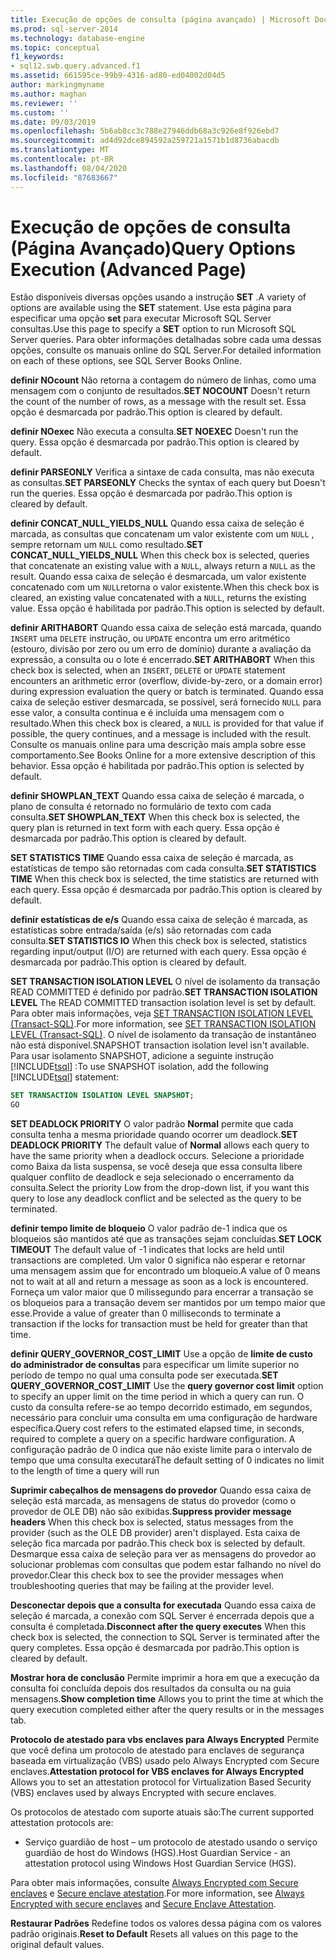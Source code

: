 ```yaml
---
title: Execução de opções de consulta (página avançado) | Microsoft Docs
ms.prod: sql-server-2014
ms.technology: database-engine
ms.topic: conceptual
f1_keywords:
- sql12.swb.query.advanced.f1
ms.assetid: 661595ce-99b9-4316-ad80-ed04002d04d5
author: markingmyname
ms.author: maghan
ms.reviewer: ''
ms.custom: ''
ms.date: 09/03/2019
ms.openlocfilehash: 5b6ab8cc3c788e27946ddb68a3c926e8f926ebd7
ms.sourcegitcommit: ad4d92dce894592a259721a1571b1d8736abacdb
ms.translationtype: MT
ms.contentlocale: pt-BR
ms.lasthandoff: 08/04/2020
ms.locfileid: "87683667"
---
```

# <a name="query-options-execution-advanced-page"></a><span data-ttu-id="72df1-102">Execução de opções de consulta (Página Avançado)</span><span class="sxs-lookup"><span data-stu-id="72df1-102">Query Options Execution (Advanced Page)</span></span>

  <span data-ttu-id="72df1-103">Estão disponíveis diversas opções usando a instrução **SET** .</span><span class="sxs-lookup"><span data-stu-id="72df1-103">A variety of options are available using the **SET** statement.</span></span> <span data-ttu-id="72df1-104">Use esta página para especificar uma opção **set** para executar Microsoft SQL Server consultas.</span><span class="sxs-lookup"><span data-stu-id="72df1-104">Use this page to specify a **SET** option to run Microsoft SQL Server queries.</span></span> <span data-ttu-id="72df1-105">Para obter informações detalhadas sobre cada uma dessas opções, consulte os manuais online do SQL Server.</span><span class="sxs-lookup"><span data-stu-id="72df1-105">For detailed information on each of these options, see SQL Server Books Online.</span></span>
  
<span data-ttu-id="72df1-106">**definir NOcount** Não retorna a contagem do número de linhas, como uma mensagem com o conjunto de resultados.</span><span class="sxs-lookup"><span data-stu-id="72df1-106">**SET NOCOUNT** Doesn't return the count of the number of rows, as a message with the result set.</span></span> <span data-ttu-id="72df1-107">Essa opção é desmarcada por padrão.</span><span class="sxs-lookup"><span data-stu-id="72df1-107">This option is cleared by default.</span></span>

<span data-ttu-id="72df1-108">**definir NOexec** Não executa a consulta.</span><span class="sxs-lookup"><span data-stu-id="72df1-108">**SET NOEXEC** Doesn't run the query.</span></span> <span data-ttu-id="72df1-109">Essa opção é desmarcada por padrão.</span><span class="sxs-lookup"><span data-stu-id="72df1-109">This option is cleared by default.</span></span>

<span data-ttu-id="72df1-110">**definir PARSEONLY** Verifica a sintaxe de cada consulta, mas não executa as consultas.</span><span class="sxs-lookup"><span data-stu-id="72df1-110">**SET PARSEONLY** Checks the syntax of each query but Doesn't run the queries.</span></span> <span data-ttu-id="72df1-111">Essa opção é desmarcada por padrão.</span><span class="sxs-lookup"><span data-stu-id="72df1-111">This option is cleared by default.</span></span>  

<span data-ttu-id="72df1-112">**definir CONCAT_NULL_YIELDS_NULL** Quando essa caixa de seleção é marcada, as consultas que concatenam um valor existente com um `NULL` , sempre retornam um `NULL` como resultado.</span><span class="sxs-lookup"><span data-stu-id="72df1-112">**SET CONCAT_NULL_YIELDS_NULL** When this check box is selected, queries that concatenate an existing value with a `NULL`, always return a `NULL` as the result.</span></span> <span data-ttu-id="72df1-113">Quando essa caixa de seleção é desmarcada, um valor existente concatenado com um `NULL`retorna o valor existente.</span><span class="sxs-lookup"><span data-stu-id="72df1-113">When this check box is cleared, an existing value concatenated with a `NULL`, returns the existing value.</span></span> <span data-ttu-id="72df1-114">Essa opção é habilitada por padrão.</span><span class="sxs-lookup"><span data-stu-id="72df1-114">This option is selected by default.</span></span>

<span data-ttu-id="72df1-115">**definir ARITHABORT** Quando essa caixa de seleção está marcada, quando `INSERT` uma `DELETE` instrução, ou `UPDATE` encontra um erro aritmético (estouro, divisão por zero ou um erro de domínio) durante a avaliação da expressão, a consulta ou o lote é encerrado.</span><span class="sxs-lookup"><span data-stu-id="72df1-115">**SET ARITHABORT** When this check box is selected, when an `INSERT`, `DELETE` or `UPDATE` statement encounters an arithmetic error (overflow, divide-by-zero, or a domain error) during expression evaluation the query or batch is terminated.</span></span> <span data-ttu-id="72df1-116">Quando essa caixa de seleção estiver desmarcada, se possível, será fornecido `NULL` para esse valor, a consulta continua e é incluída uma mensagem com o resultado.</span><span class="sxs-lookup"><span data-stu-id="72df1-116">When this check box is cleared, a `NULL` is provided for that value if possible, the query continues, and a message is included with the result.</span></span> <span data-ttu-id="72df1-117">Consulte os manuais online para uma descrição mais ampla sobre esse comportamento.</span><span class="sxs-lookup"><span data-stu-id="72df1-117">See Books Online for a more extensive description of this behavior.</span></span> <span data-ttu-id="72df1-118">Essa opção é habilitada por padrão.</span><span class="sxs-lookup"><span data-stu-id="72df1-118">This option is selected by default.</span></span>
  
<span data-ttu-id="72df1-119">**definir SHOWPLAN_TEXT** Quando essa caixa de seleção é marcada, o plano de consulta é retornado no formulário de texto com cada consulta.</span><span class="sxs-lookup"><span data-stu-id="72df1-119">**SET SHOWPLAN_TEXT** When this check box is selected, the query plan is returned in text form with each query.</span></span> <span data-ttu-id="72df1-120">Essa opção é desmarcada por padrão.</span><span class="sxs-lookup"><span data-stu-id="72df1-120">This option is cleared by default.</span></span>
  
<span data-ttu-id="72df1-121">**SET STATISTICS TIME** Quando essa caixa de seleção é marcada, as estatísticas de tempo são retornadas com cada consulta.</span><span class="sxs-lookup"><span data-stu-id="72df1-121">**SET STATISTICS TIME** When this check box is selected, the time statistics are returned with each query.</span></span> <span data-ttu-id="72df1-122">Essa opção é desmarcada por padrão.</span><span class="sxs-lookup"><span data-stu-id="72df1-122">This option is cleared by default.</span></span>
  
<span data-ttu-id="72df1-123">**definir estatísticas de e/s** Quando essa caixa de seleção é marcada, as estatísticas sobre entrada/saída (e/s) são retornadas com cada consulta.</span><span class="sxs-lookup"><span data-stu-id="72df1-123">**SET STATISTICS IO** When this check box is selected, statistics regarding input/output (I/O) are returned with each query.</span></span> <span data-ttu-id="72df1-124">Essa opção é desmarcada por padrão.</span><span class="sxs-lookup"><span data-stu-id="72df1-124">This option is cleared by default.</span></span>
  
<span data-ttu-id="72df1-125">**SET TRANSACTION ISOLATION LEVEL** O nível de isolamento da transação READ COMMITTED é definido por padrão.</span><span class="sxs-lookup"><span data-stu-id="72df1-125">**SET TRANSACTION ISOLATION LEVEL** The READ COMMITTED transaction isolation level is set by default.</span></span> <span data-ttu-id="72df1-126">Para obter mais informações, veja [SET TRANSACTION ISOLATION LEVEL &#40;Transact-SQL&#41;](/sql/t-sql/statements/set-transaction-isolation-level-transact-sql).</span><span class="sxs-lookup"><span data-stu-id="72df1-126">For more information, see [SET TRANSACTION ISOLATION LEVEL &#40;Transact-SQL&#41;](/sql/t-sql/statements/set-transaction-isolation-level-transact-sql).</span></span> <span data-ttu-id="72df1-127">O nível de isolamento da transação de instantâneo não está disponível.</span><span class="sxs-lookup"><span data-stu-id="72df1-127">SNAPSHOT transaction isolation level isn't available.</span></span> <span data-ttu-id="72df1-128">Para usar isolamento SNAPSHOT, adicione a seguinte instrução [!INCLUDE[tsql](../includes/tsql-md.md)] :</span><span class="sxs-lookup"><span data-stu-id="72df1-128">To use SNAPSHOT isolation, add the following [!INCLUDE[tsql](../includes/tsql-md.md)] statement:</span></span>
  
  ```sql
  SET TRANSACTION ISOLATION LEVEL SNAPSHOT;
  GO
  ```

<span data-ttu-id="72df1-129">**SET DEADLOCK PRIORITY** O valor padrão **Normal** permite que cada consulta tenha a mesma prioridade quando ocorrer um deadlock.</span><span class="sxs-lookup"><span data-stu-id="72df1-129">**SET DEADLOCK PRIORITY** The default value of **Normal** allows each query to have the same priority when a deadlock occurs.</span></span> <span data-ttu-id="72df1-130">Selecione a prioridade como Baixa da lista suspensa, se você deseja que essa consulta libere qualquer conflito de deadlock e seja selecionado o encerramento da consulta.</span><span class="sxs-lookup"><span data-stu-id="72df1-130">Select the priority Low from the drop-down list, if you want this query to lose any deadlock conflict and be selected as the query to be terminated.</span></span>

<span data-ttu-id="72df1-131">**definir tempo limite de bloqueio** O valor padrão de-1 indica que os bloqueios são mantidos até que as transações sejam concluídas.</span><span class="sxs-lookup"><span data-stu-id="72df1-131">**SET LOCK TIMEOUT** The default value of -1 indicates that locks are held until transactions are completed.</span></span> <span data-ttu-id="72df1-132">Um valor 0 significa não esperar e retornar uma mensagem assim que for encontrado um bloqueio.</span><span class="sxs-lookup"><span data-stu-id="72df1-132">A value of 0 means not to wait at all and return a message as soon as a lock is encountered.</span></span> <span data-ttu-id="72df1-133">Forneça um valor maior que 0 milissegundo para encerrar a transação se os bloqueios para a transação devem ser mantidos por um tempo maior que esse.</span><span class="sxs-lookup"><span data-stu-id="72df1-133">Provide a value of greater than 0 milliseconds to terminate a transaction if the locks for transaction must be held for greater than that time.</span></span>

<span data-ttu-id="72df1-134">**definir QUERY_GOVERNOR_COST_LIMIT** Use a opção de **limite de custo do administrador de consultas** para especificar um limite superior no período de tempo no qual uma consulta pode ser executada.</span><span class="sxs-lookup"><span data-stu-id="72df1-134">**SET QUERY_GOVERNOR_COST_LIMIT** Use the **query governor cost limit** option to specify an upper limit on the time period in which a query can run.</span></span> <span data-ttu-id="72df1-135">O custo da consulta refere-se ao tempo decorrido estimado, em segundos, necessário para concluir uma consulta em uma configuração de hardware específica.</span><span class="sxs-lookup"><span data-stu-id="72df1-135">Query cost refers to the estimated elapsed time, in seconds, required to complete a query on a specific hardware configuration.</span></span> <span data-ttu-id="72df1-136">A configuração padrão de 0 indica que não existe limite para o intervalo de tempo que uma consulta executará</span><span class="sxs-lookup"><span data-stu-id="72df1-136">The default setting of 0 indicates no limit to the length of time a query will run</span></span>

<span data-ttu-id="72df1-137">**Suprimir cabeçalhos de mensagens do provedor** Quando essa caixa de seleção está marcada, as mensagens de status do provedor (como o provedor de OLE DB) não são exibidas.</span><span class="sxs-lookup"><span data-stu-id="72df1-137">**Suppress provider message headers** When this check box is selected, status messages from the provider (such as the OLE DB provider) aren't displayed.</span></span> <span data-ttu-id="72df1-138">Esta caixa de seleção fica marcada por padrão.</span><span class="sxs-lookup"><span data-stu-id="72df1-138">This check box is selected by default.</span></span> <span data-ttu-id="72df1-139">Desmarque essa caixa de seleção para ver as mensagens do provedor ao solucionar problemas com consultas que podem estar falhando no nível do provedor.</span><span class="sxs-lookup"><span data-stu-id="72df1-139">Clear this check box to see the provider messages when troubleshooting queries that may be failing at the provider level.</span></span>

<span data-ttu-id="72df1-140">**Desconectar depois que a consulta for executada** Quando essa caixa de seleção é marcada, a conexão com SQL Server é encerrada depois que a consulta é completada.</span><span class="sxs-lookup"><span data-stu-id="72df1-140">**Disconnect after the query executes** When this check box is selected, the connection to SQL Server is terminated after the query completes.</span></span> <span data-ttu-id="72df1-141">Essa opção é desmarcada por padrão.</span><span class="sxs-lookup"><span data-stu-id="72df1-141">This option is cleared by default.</span></span>

<span data-ttu-id="72df1-142">**Mostrar hora de conclusão** Permite imprimir a hora em que a execução da consulta foi concluída depois dos resultados da consulta ou na guia mensagens.</span><span class="sxs-lookup"><span data-stu-id="72df1-142">**Show completion time** Allows you to print the time at which the query execution completed either after the query results or in the messages tab.</span></span>

<span data-ttu-id="72df1-143">**Protocolo de atestado para vbs enclaves para Always Encrypted** Permite que você defina um protocolo de atestado para enclaves de segurança baseada em virtualização (VBS) usado pelo Always Encrypted com Secure enclaves.</span><span class="sxs-lookup"><span data-stu-id="72df1-143">**Attestation protocol for VBS enclaves for Always Encrypted** Allows you to set an attestation protocol for Virtualization Based Security (VBS) enclaves used by always Encrypted with secure enclaves.</span></span>

<span data-ttu-id="72df1-144">Os protocolos de atestado com suporte atuais são:</span><span class="sxs-lookup"><span data-stu-id="72df1-144">The current supported attestation protocols are:</span></span>

* <span data-ttu-id="72df1-145">Serviço guardião de host – um protocolo de atestado usando o serviço guardião de host do Windows (HGS).</span><span class="sxs-lookup"><span data-stu-id="72df1-145">Host Guardian Service - an attestation protocol using Windows Host Guardian Service (HGS).</span></span>

<span data-ttu-id="72df1-146">Para obter mais informações, consulte [Always Encrypted com Secure enclaves](https://docs.microsoft.com/sql/relational-databases/security/encryption/always-encrypted-enclaves?view=sqlallproducts-allversions) e [Secure enclave atestation](https://docs.microsoft.com/sql/relational-databases/security/encryption/always-encrypted-enclaves?view=sqlallproducts-allversions#secure-enclave-attestation).</span><span class="sxs-lookup"><span data-stu-id="72df1-146">For more information, see [Always Encrypted with secure enclaves](https://docs.microsoft.com/sql/relational-databases/security/encryption/always-encrypted-enclaves?view=sqlallproducts-allversions) and [Secure Enclave Attestation](https://docs.microsoft.com/sql/relational-databases/security/encryption/always-encrypted-enclaves?view=sqlallproducts-allversions#secure-enclave-attestation).</span></span>

<span data-ttu-id="72df1-147">**Restaurar Padrões** Redefine todos os valores dessa página com os valores padrão originais.</span><span class="sxs-lookup"><span data-stu-id="72df1-147">**Reset to Default** Resets all values on this page to the original default values.</span></span>
